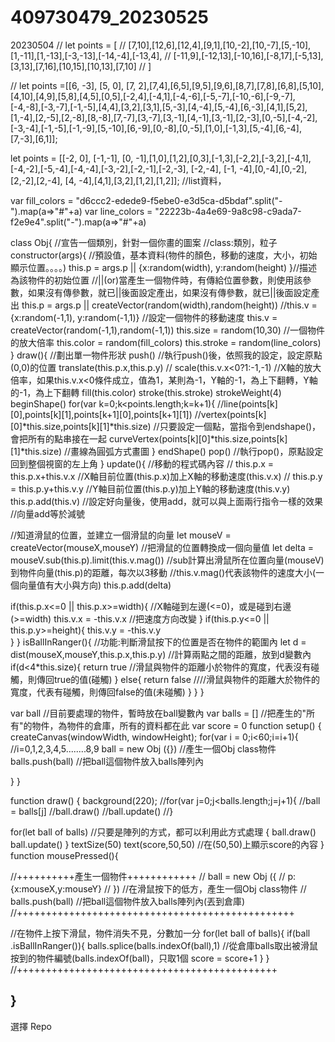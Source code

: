 # 409730479_20230525
20230504
// let points = [
// [7,10],[12,6],[12,4],[9,1],[10,-2],[10,-7],[5,-10],[1,-11],[1,-13],[-3,-13],[-14,-4],[-13,4],
// [-11,9],[-12,13],[-10,16],[-8,17],[-5,13],[3,13],[7,16],[10,15],[10,13],[7,10]
// ]


// let points =[[6, -3], [5, 0], [7, 2],[7,4],[6,5],[9,5],[9,6],[8,7],[7,8],[6,8],[5,10],[4,10],[4,9],[5,8],[4,5],[0,5],[-2,4],[-4,1],[-4,-6],[-5,-7],[-10,-6],[-9,-7],[-4,-8],[-3,-7],[-1,-5],[4,4],[3,2],[3,1],[5,-3],[4,-4],[5,-4],[6,-3],[4,1],[5,2],[1,-4],[2,-5],[2,-8],[8,-8],[7,-7],[3,-7],[3,-1],[4,-1],[3,-1],[2,-3],[0,-5],[-4,-2],[-3,-4],[-1,-5],[-1,-9],[5,-10],[6,-9],[0,-8],[0,-5],[1,0],[-1,3],[5,-4],[6,-4],[7,-3],[6,1]];

let points = [[-2, 0], [-1,-1], [0, -1],[1,0],[1,2],[0,3],[-1,3],[-2,2],[-3,2],[-4,1],[-4,-2],[-5,-4],[-4,-4],[-3,-2],[-2,-1],[-2,-3], [-2,-4], [-1, -4],[0,-4],[0,-2],[2,-2],[2,-4], [4, -4],[4,1],[3,2],[1,2],[1,2]]; //list資料，

var fill_colors = "d6ccc2-edede9-f5ebe0-e3d5ca-d5bdaf".split("-").map(a=>"#"+a)
var line_colors = "22223b-4a4e69-9a8c98-c9ada7-f2e9e4".split("-").map(a=>"#"+a)

class Obj{ //宣告一個類別，針對一個你畫的圖案 //class:類別，粒子
  constructor(args){ //預設值，基本資料(物件的顏色，移動的速度，大小，初始顯示位置。。。。)
    this.p =  args.p || {x:random(width), y:random(height) }//描述為該物件的初始位置
                    //||(or)當產生一個物件時，有傳給位置參數，則使用該參數，如果沒有傳參數，就已||後面設定產出，如果沒有傳參數，就已||後面設定產出
    this.p = args.p || createVector(random(width),random(height))
                    //this.v = {x:random(-1,1), y:random(-1,1)}  //設定一個物件的移動速度
    this.v = createVector(random(-1,1),random(-1,1)) 
    this.size = random(10,30)  //一個物件的放大倍率
    this.color = random(fill_colors)
    this.stroke = random(line_colors)
}
draw(){  //劃出單一物件形狀
  push() //執行push()後，依照我的設定，設定原點(0,0)的位置
   translate(this.p.x,this.p.y) //
   scale(this.v.x<0?1:-1,-1) //X軸的放大倍率，如果this.v.x<0條件成立，值為1，某則為-1，Y軸的-1，為上下翻轉，Y軸的-1，為上下翻轉
   fill(this.color)
   stroke(this.stroke)
   strokeWeight(4)
   beginShape()
   for(var k=0;k<points.length;k=k+1){
    //line(points[k][0],points[k][1],points[k+1][0],points[k+1][1])
    //vertex(points[k][0]*this.size,points[k][1]*this.size) //只要設定一個點，當指令到endshape()，會把所有的點串接在一起
    curveVertex(points[k][0]*this.size,points[k][1]*this.size) //畫線為圓弧方式畫圖
  }
   endShape()
  pop() //執行pop()，原點設定回到整個視窗的左上角
 }
 update(){ //移動的程式碼內容
  // this.p.x = this.p.x+this.v.x //X軸目前位置(this.p.x)加上X軸的移動速度(this.v.x)
  // this.p.y = this.p.y+this.v.y //Y軸目前位置(this.p.y)加上Y軸的移動速度(this.v.y)
  this.p.add(this.v) //設定好向量後，使用add，就可以與上面兩行指令一樣的效果
  //向量add等於減號

  //知道滑鼠的位置，並建立一個滑鼠的向量
  let mouseV = createVector(mouseX,mouseY)  //把滑鼠的位置轉換成一個向量值
  let delta = mouseV.sub(this.p).limit(this.v.mag()) //sub計算出滑鼠所在位置向量(mouseV)到物件向量(this.p)的距離，每次以3移動
  //this.v.mag()代表該物件的速度大小(一個向量值有大小與方向)
  this.p.add(delta)



  if(this.p.x<=0 || this.p.x>=width){ //X軸碰到左邊(<=0)，或是碰到右邊(>=width)
    this.v.x = -this.v.x //把速度方向改變
  }
  if(this.p.y<=0 || this.p.y>=height){
    this.v.y = -this.v.y  
  }
 }
 isBallInRanger(){ //功能:判斷滑鼠按下的位置是否在物件的範圍內
   let d = dist(mouseX,mouseY,this.p.x,this.p.y) //計算兩點之間的距離，放到d變數內
   if(d<4*this.size){
     return true  //滑鼠與物件的距離小於物件的寬度，代表沒有碰觸，則傳回true的值(碰觸)
   } else{
    return false ////滑鼠與物件的距離大於物件的寬度，代表有碰觸，則傳回false的值(未碰觸)
   }
  }
}


var ball //目前要處理的物件，暫時放在ball變數內
var balls = [] //把產生的"所有"的物件，為物件的倉庫，所有的資料都在此
var score = 0
function setup() {
  createCanvas(windowWidth, windowHeight);
  for(var i = 0;i<60;i=i+1){ //i=0,1,2,3,4,5........8,9
    ball = new Obj ({}) //產生一個Obj class物件
    balls.push(ball) //把ball這個物件放入balls陣列內
    
  }
}

function draw() {
  background(220);
  //for(var j=0;j<balls.length;j=j+1){
    //ball = balls[j]
    //ball.draw()
    //ball.update()
  //}

  for(let ball of balls) //只要是陣列的方式，都可以利用此方式處理
  {
   ball.draw()
   ball.update()
  }
  textSize(50)
  text(score,50,50) //在(50,50)上顯示score的內容
}
 function mousePressed(){

  //++++++++++產生一個物件++++++++++++
  // ball = new Obj ({
  //   p:{x:mouseX,y:mouseY}
  // }) //在滑鼠按下的低方，產生一個Obj class物件
  // balls.push(ball) //把ball這個物件放入balls陣列內(丟到倉庫)
 //++++++++++++++++++++++++++++++++++++++++++++++++

 //在物件上按下滑鼠，物件消失不見，分數加一分
 for(let ball of balls){
  if(ball .isBallInRanger()){
    balls.splice(balls.indexOf(ball),1) //從倉庫balls取出被滑鼠按到的物件編號(balls.indexOf(ball)，只取1個
    score = score+1
  }
 }
 //+++++++++++++++++++++++++++++++++++++++++++++
  
 }
 ---
選擇 Repo
